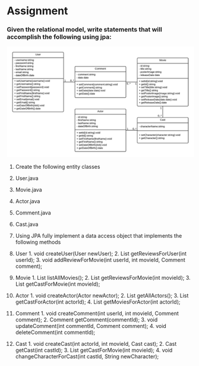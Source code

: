 Assignment
==========

### Given the relational model, write statements that will accomplish the following using jpa:

![](schema.png?raw=true)

1. Create the following entity classes
  1. User.java
  2. Movie.java
  3. Actor.java
  4. Comment.java
  5. Cast.java

2. Using JPA fully implement a data access object that implements the following methods
  1. User
    1. void createUser(User newUser);
    2. List<Review> getReviewsForUser(int userId);
    3. void addReviewForMovie(int userId, int movieId, Comment comment);

  2. Movie
    1. List<Movie> listAllMovies();
    2. List<Review> getReviewsForMovie(int movieId);
    3. List<Cast> getCastForMovie(int movieId);

  3. Actor
    1. void createActor(Actor newActor);
    2. List<Actor> getAllActors();
    3. List<Cast> getCastForActor(int actorId);
    4. List<Movie> getMoviesForActor(int actorId);

  4. Comment
    1. void createComment(int userId, int movieId, Comment comment);
    2. Comment getComment(commentId);
    3. void updateComment(int commentId, Comment comment);
    4. void deleteComment(int commentId);

  5. Cast
    1. void createCast(int actorId, int movieId, Cast cast);
    2. Cast getCast(int castId);
    3. List<Cast> getCastForMovie(int movieId);
    4. void changeCharacterForCast(int castId, String newCharacter);
